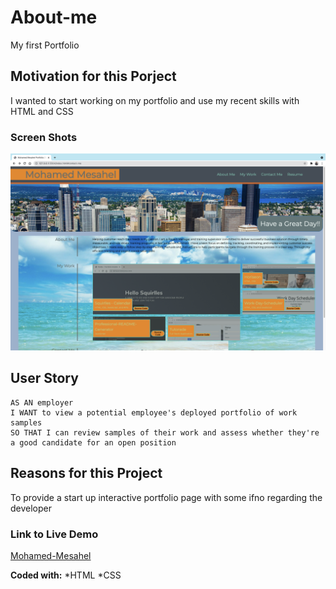 # About-me
My first Portfolio

## Motivation for this Porject
I wanted to start working on my portfolio and use my recent skills with HTML and CSS

### Screen Shots
![](assets/img/Portfolio.png)

## User Story

```
AS AN employer
I WANT to view a potential employee's deployed portfolio of work samples
SO THAT I can review samples of their work and assess whether they're a good candidate for an open position
```

## Reasons for this Project
To provide a start up interactive portfolio page with some ifno regarding the developer
### Link to Live Demo

[Mohamed-Mesahel](https://mohamedmesahel.github.io/My-Portfolio/)

**Coded with:**
   *HTML
   *CSS
